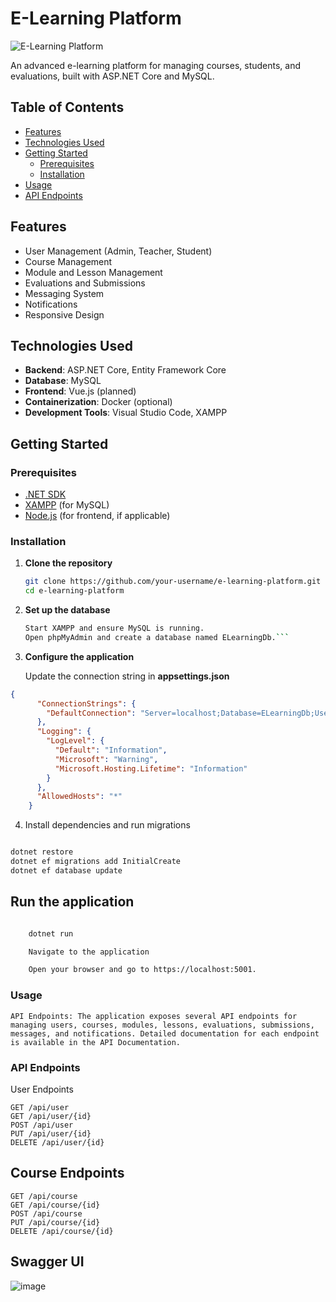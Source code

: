 # E-Learning Platform

![E-Learning Platform](https://via.placeholder.com/800x200.png?text=E-Learning+Platform)

An advanced e-learning platform for managing courses, students, and evaluations, built with ASP.NET Core and MySQL.

## Table of Contents

- [Features](#features)
- [Technologies Used](#technologies-used)
- [Getting Started](#getting-started)
  - [Prerequisites](#prerequisites)
  - [Installation](#installation)
- [Usage](#usage)
- [API Endpoints](#api-endpoints)

## Features

- User Management (Admin, Teacher, Student)
- Course Management
- Module and Lesson Management
- Evaluations and Submissions
- Messaging System
- Notifications
- Responsive Design

## Technologies Used

- **Backend**: ASP.NET Core, Entity Framework Core
- **Database**: MySQL
- **Frontend**: Vue.js (planned)
- **Containerization**: Docker (optional)
- **Development Tools**: Visual Studio Code, XAMPP

## Getting Started

### Prerequisites

- [.NET SDK](https://dotnet.microsoft.com/download)
- [XAMPP](https://www.apachefriends.org/index.html) (for MySQL)
- [Node.js](https://nodejs.org/) (for frontend, if applicable)

### Installation

1. **Clone the repository**

   ```bash
   git clone https://github.com/your-username/e-learning-platform.git
   cd e-learning-platform
2. **Set up the database**

    ```bash
    Start XAMPP and ensure MySQL is running.
    Open phpMyAdmin and create a database named ELearningDb.```
3. **Configure the application**

    Update the connection string in **appsettings.json**

```json
{
      "ConnectionStrings": {
        "DefaultConnection": "Server=localhost;Database=ELearningDb;User=root;Password=;TreatTinyAsBoolean=true;"
      },
      "Logging": {
        "LogLevel": {
          "Default": "Information",
          "Microsoft": "Warning",
          "Microsoft.Hosting.Lifetime": "Information"
        }
      },
      "AllowedHosts": "*"
    }
```


4. Install dependencies and run migrations

```bash

dotnet restore
dotnet ef migrations add InitialCreate
dotnet ef database update
```

## Run the application

```bash

    dotnet run

    Navigate to the application

    Open your browser and go to https://localhost:5001.
```
### Usage

    API Endpoints: The application exposes several API endpoints for managing users, courses, modules, lessons, evaluations, submissions, messages, and notifications. Detailed documentation for each endpoint is available in the API Documentation.

### API Endpoints
User Endpoints

    GET /api/user
    GET /api/user/{id}
    POST /api/user
    PUT /api/user/{id}
    DELETE /api/user/{id}

## Course Endpoints

    GET /api/course
    GET /api/course/{id}
    POST /api/course
    PUT /api/course/{id}
    DELETE /api/course/{id}

## Swagger UI
![image](https://github.com/ShHaWkK/E-learning-Platform/assets/51519814/908fabaf-d4e8-4422-9464-7150f2f46de3)
